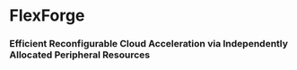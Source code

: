 # FlexForge
### Efficient Reconfigurable Cloud Acceleration via Independently Allocated Peripheral Resources
